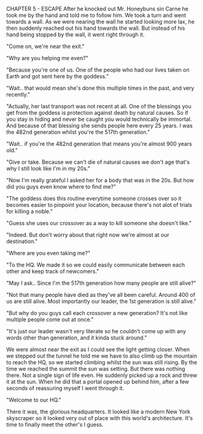CHAPTER 5 - ESCAPE
After he knocked out Mr. Honeybuns sin Carne he took me by the hand and told me to follow him. We took a turn and went towards a wall. As we were nearing the wall he started looking more lax, he then suddenly reached out his hand towards the wall. But instead of his hand being stopped by the wall, it went right through it.

"Come on, we're near the exit."

"Why are you helping me even?"

"Because you're one of us. One of the people who had our lives taken on Earth and got sent here by the goddess."

"Wait.. that would mean she's done this multiple times in the past, and very recently."

"Actually, her last transport was not recent at all. One of the blessings you get from the goddess is protection against death by natural causes. So if you stay in hiding and never be caught you would technically be immortal. And because of that blessing she sends people here every 25 years. I was the 482nd generation whilst you're the 517th generation."

"Wait.. if you're the 482nd generation that means you're almost 900 years old."

"Give or take. Because we can't die of natural causes we don't age that's why I still look like I'm in my 20s."

"Now I'm really grateful I asked her for a body that was in the 20s. But how did you guys even know where to find me?"

"The goddess does this routine everytime someone crosses over so it becomes easier to pinpoint your location, because there's not alot of trials for killing a noble."

"Guess she uses our crossover as a way to kill someone she doesn't like."

"Indeed. But don't worry about that right now we're almost at our destination."

"Where are you even taking me?"

"To the HQ. We made it so we could easily communicate between each other and keep track of newcomers."

"May I ask.. Since I'm the 517th generation how many people are still alive?"

"Not that many people have died as they've all been careful. Around 400 of us are still alive. Most importantly our leader, the 1st generation is still alive."

"But why do you guys call each crossover a new generation? It's not like multiple people come out at once."

"It's just our leader wasn't very literate so he couldn't come up with any words other than generation, and it kinda stuck around."

We were almost near the exit as I could see the light getting closer. When we stepped out the tunnel he told me we have to also climb up the mountain to reach the HQ, so we started climbing whilst the sun was still rising. By the time we reached the summit the sun was setting. But there was nothing there. Not a single sign of life even. He suddenly picked up a rock and threw it at the sun. When he did that a portal opened up behind him, after a few seconds of reassuring myself I went through it.

"Welcome to our HQ."

There it was, the glorious headquarters. It looked like a modern New York skyscraper so it looked very out of place with this world's architecture. It's time to finally meet the other's I guess.